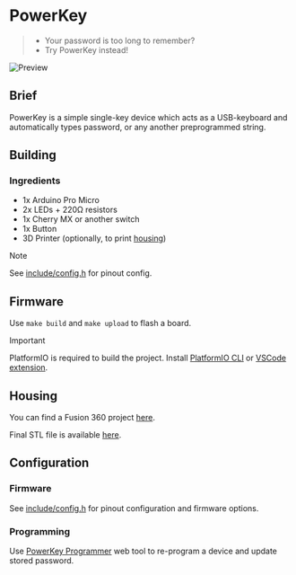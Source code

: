 # PowerKey

> - Your password is too long to remember?
> - Try PowerKey instead!

![Preview](./docs/demo.gif)

## Brief

PowerKey is a simple single-key device which acts as a USB-keyboard and automatically types password, or any another preprogrammed string.

## Building

### Ingredients

* 1x Arduino Pro Micro
* 2x LEDs + 220Ω resistors
* 1x Cherry MX or another switch
* 1x Button
* 3D Printer (optionally, to print [housing](./docs/3d-print/PowerKeyCase.f3d))

> [!NOTE]
> See [include/config.h](include/config.h) for pinout config.

## Firmware

Use `make build` and `make upload` to flash a board.

> [!IMPORTANT]
> PlatformIO is required to build the project. Install [PlatformIO CLI](https://docs.platformio.org/en/latest/core/index.html) or [VSCode extension](https://marketplace.visualstudio.com/items?itemName=platformio.platformio-ide).

## Housing

You can find a Fusion 360 project [here](./docs/3d-print/PowerKeyCase.f3d).

Final STL file is available [here](./docs/3d-print/PowerKeyCase.stl).

## Configuration

### Firmware

See [include/config.h](include/config.h) for pinout configuration and firmware options.

### Programming

Use [PowerKey Programmer](https://x1unix.github.io/powerkey/flasher) web tool to re-program a device and update stored password.

